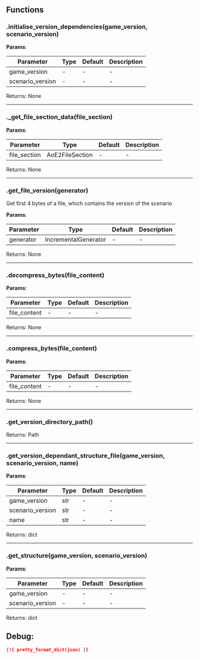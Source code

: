 # 

## Functions


### .initialise_version_dependencies(game_version, scenario_version)



**Params**:

| Parameter | Type | Default | Description |
| --------- | ---- | ------- | ----------- |
| game_version | - | - | - |
| scenario_version | - | - | - |

Returns: None

 --- 

### ._get_file_section_data(file_section)



**Params**:

| Parameter | Type | Default | Description |
| --------- | ---- | ------- | ----------- |
| file_section | AoE2FileSection | - | - |

Returns: None

 --- 

### .get_file_version(generator)

Get first 4 bytes of a file, which contains the version of the scenario


**Params**:

| Parameter | Type | Default | Description |
| --------- | ---- | ------- | ----------- |
| generator | IncrementalGenerator | - | - |

Returns: None

 --- 

### .decompress_bytes(file_content)



**Params**:

| Parameter | Type | Default | Description |
| --------- | ---- | ------- | ----------- |
| file_content | - | - | - |

Returns: None

 --- 

### .compress_bytes(file_content)



**Params**:

| Parameter | Type | Default | Description |
| --------- | ---- | ------- | ----------- |
| file_content | - | - | - |

Returns: None

 --- 

### .get_version_directory_path()



Returns: Path

 --- 

### .get_version_dependant_structure_file(game_version, scenario_version, name)



**Params**:

| Parameter | Type | Default | Description |
| --------- | ---- | ------- | ----------- |
| game_version | str | - | - |
| scenario_version | str | - | - |
| name | str | - | - |

Returns: dict

 --- 

### .get_structure(game_version, scenario_version)



**Params**:

| Parameter | Type | Default | Description |
| --------- | ---- | ------- | ----------- |
| game_version | - | - | - |
| scenario_version | - | - | - |

Returns: dict


 
## Debug:
```json
{!{ pretty_format_dict(json) }}
```